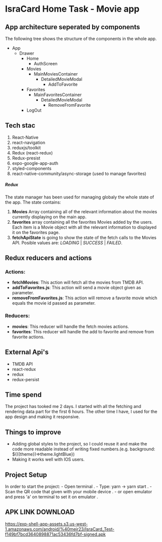 # IsraCard Home Task - Movie app

## App architecture seperated by components
The following tree shows the structure of the components in the whole app.

- App
  - Drawer
	- Home
	  - AuthScreen
	- Movies 
	    - MainMoviesContainer
			- DetailedMovieModal
			  	- AddToFavorite
	- Favorites 
	  	- MainFavoritesContainer
	      	- DetailedMovieModal
		      	- RemoveFromFavorite 
	- LogOut


## Tech stac
1. React-Native
2. react-navigation
3. reduxjs/toolkit
4. Redux (react-redux)
5. Redux-presist
6. expo-google-app-auth
7. styled-components
8. react-native-community/async-storage (used to manage favorites)


##### Redux
The state manager has been used for managing globaly the whole state of the app.
The state contains:
1. **Movies** Array containing all of the relevant information about the movies currently displaying on the main app.
2. **favorites** array containing all the favorites Movies added by the users. Each item is a Movie object with all the relevant information to displayed it on the favorites page.
3. **fetchApiState** is going to show the state of the fetch calls to the Movies API. 
Posible values are: *LOADING* | *SUCCESS* | *FAILED*.

## Redux reducers and actions
### Actions:
- **fetchMovies**: This action will fetch all the movies from TMDB API.
- **addToFavorites.js**: This action will send a movie object given as parameter.
- **removeFromFavorites.js**: This action will remove a favorite movie which equals the movie id passed as parameter.

### Reducers:
- **movies**: This reducer will handle the fetch movies actions.
- **favorites**: This reducer will handle the  add to favorite and remove from favorite actions.


## External Api's
- TMDB API
- react-redux
- redux
- redux-persist


## Time spend
The project has tooked me 2 days. I started with all the fetching and rendering data part for the first 6 hours.
The other time I have, I used for the app design and making it responsive.

## Things to improve

- Adding global styles to the project, so I could reuse it and make the code more readable instead of writing fixed numbers.(e.g. background: ${({theme})=>theme.lightBlue})
- Making it works well with IOS users.

## Project Setup

In order to start the project:
	- Open terminal .
	- Type: yarn -> yarn start .
	- Scan the QR code that given with your mobile device .
	- or open emulator and press 'a' on terminal to set it on emulator .

	
## APK LINK DOWNLOAD ##

https://exp-shell-app-assets.s3.us-west-1.amazonaws.com/android/%40meir23/IsraCard_Test-f149bf7bcd3640898871ac53436fd7bf-signed.apk
